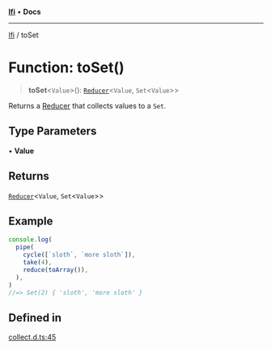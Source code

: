 [**lfi**](../readme.md) • **Docs**

***

[lfi](../globals.md) / toSet

# Function: toSet()

> **toSet**\<`Value`\>(): [`Reducer`](../type-aliases/Reducer.md)\<`Value`, `Set`\<`Value`\>\>

Returns a [Reducer](../type-aliases/Reducer.md) that collects values to a `Set`.

## Type Parameters

• **Value**

## Returns

[`Reducer`](../type-aliases/Reducer.md)\<`Value`, `Set`\<`Value`\>\>

## Example

```js
console.log(
  pipe(
    cycle([`sloth`, `more sloth`]),
    take(4),
    reduce(toArray()),
  ),
)
//=> Set(2) { 'sloth', 'more sloth' }
```

## Defined in

[collect.d.ts:45](https://github.com/TomerAberbach/lfi/blob/d7a0f90dd72245d6efd6bd97c58a78b3f3028f25/src/operations/collect.d.ts#L45)
